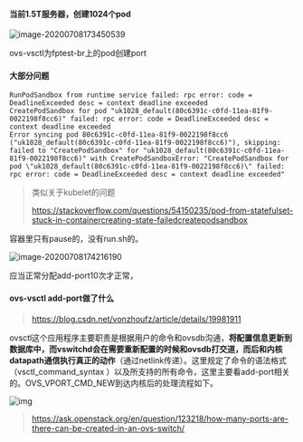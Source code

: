 #### 当前1.5T服务器，创建1024个pod

![image-20200708173450539](C:\Users\Administrator\AppData\Roaming\Typora\typora-user-images\image-20200708173450539.png)

ovs-vsctl为fptest-br上的pod创建port

#### 大部分问题

```
RunPodSandbox from runtime service failed: rpc error: code = DeadlineExceeded desc = context deadline exceeded
CreatePodSandbox for pod "uk1028_default(80c6391c-c0fd-11ea-81f9-0022198f8cc6)" failed: rpc error: code = DeadlineExceeded desc = context deadline exceeded
Error syncing pod 80c6391c-c0fd-11ea-81f9-0022198f8cc6 ("uk1028_default(80c6391c-c0fd-11ea-81f9-0022198f8cc6)"), skipping: failed to "CreatePodSandbox" for "uk1028_default(80c6391c-c0fd-11ea-81f9-0022198f8cc6)" with CreatePodSandboxError: "CreatePodSandbox for pod \"uk1028_default(80c6391c-c0fd-11ea-81f9-0022198f8cc6)\" failed: rpc error: code = DeadlineExceeded desc = context deadline exceeded"
```

> 类似关于kubelet的问题
>
> https://stackoverflow.com/questions/54150235/pod-from-statefulset-stuck-in-containercreating-state-failedcreatepodsandbox

容器里只有pause的，没有run.sh的。

![image-20200708174216190](C:\Users\Administrator\AppData\Roaming\Typora\typora-user-images\image-20200708174216190.png)

应当正常分配add-port10次才正常，

#### ovs-vsctl add-port做了什么

> https://blog.csdn.net/vonzhoufz/article/details/19981911

ovsctl这个应用程序主要职责是根据用户的命令和ovsdb沟通，**将配置信息更新到数据库中，而vswitchd会在需要重新配置的时候和ovsdb打交道，而后和内核datapath通信执行真正的动作**（通过netlink传递）。这里规定了命令的语法格式（vsctl_command_syntax ）以及所支持的所有命令，这里主要看add-port相关的。OVS_VPORT_CMD_NEW到达内核后的处理流程如下。

![img](https://img-blog.csdn.net/20140226183542578?watermark/2/text/aHR0cDovL2Jsb2cuY3Nkbi5uZXQvdm9uemhvdWZ6/font/5a6L5L2T/fontsize/400/fill/I0JBQkFCMA==/dissolve/70/gravity/SouthEast)

> https://ask.openstack.org/en/question/123218/how-many-ports-are-there-can-be-created-in-an-ovs-switch/